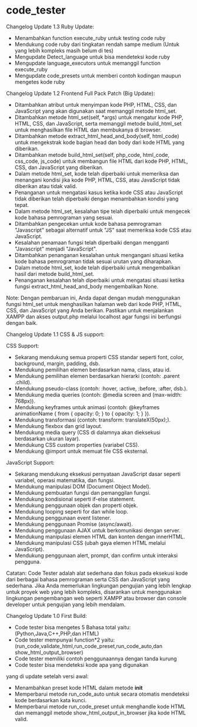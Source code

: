 # code_tester

Changelog Update 1.3 Ruby Update:
- Menambahkan function execute_ruby untuk testing code ruby
- Mendukung code ruby dari tingkatan rendah sampe medium (Untuk yang lebih kompleks masih belum di tes)
- Mengupdate Detect_language untuk bisa mendeteksi kode ruby
- Mengupdate language_executors untuk memanggil function execute_ruby
- Mengupdate code_presets untuk memberi contoh kodingan maupun mengetes kode ruby

Changelog Update 1.2 Frontend Full Pack Patch (Big Update):
- Ditambahkan atribut untuk menyimpan kode PHP, HTML, CSS, dan JavaScript yang akan digunakan saat memanggil metode html_set.
- Ditambahkan metode html_set(self, *args) untuk mengatur kode PHP, HTML, CSS, dan JavaScript, serta memanggil metode build_html_set untuk menghasilkan file HTML dan membukanya di browser.
- Ditambahkan metode extract_html_head_and_body(self, html_code) untuk mengekstrak kode bagian head dan body dari kode HTML yang diberikan.
- Ditambahkan metode build_html_set(self, php_code, html_code, css_code, js_code) untuk membangun file HTML dari kode PHP, HTML, CSS, dan JavaScript yang diberikan.
- Dalam metode html_set, kode telah diperbaiki untuk memeriksa dan menangani kondisi jika kode PHP, HTML, CSS, atau JavaScript tidak diberikan atau tidak valid.
- Penanganan untuk mengatasi kasus ketika kode CSS atau JavaScript tidak diberikan telah diperbaiki dengan menambahkan kondisi yang tepat.
- Dalam metode html_set, kesalahan tipe telah diperbaiki untuk mengecek kode bahasa pemrograman yang sesuai.
- Ditambahkan pengecekan untuk kode bahasa pemrograman "Javascript" sebagai alternatif untuk "JS" saat memeriksa kode CSS atau JavaScript.
- Kesalahan penamaan fungsi telah diperbaiki dengan mengganti "Javascript" menjadi "JavaScript".
- Ditambahkan penanganan kesalahan untuk mengangani situasi ketika kode bahasa pemrograman tidak sesuai urutan yang diharapkan.
- Dalam metode html_set, kode telah diperbaiki untuk mengembalikan hasil dari metode build_html_set.
- Penanganan kesalahan telah diperbaiki untuk mengatasi situasi ketika fungsi extract_html_head_and_body mengembalikan None.

Note: Dengan pembaruan ini, Anda dapat dengan mudah menggunakan fungsi html_set untuk menghasilkan halaman web dari kode PHP, HTML, CSS, dan JavaScript yang Anda berikan. Pastikan untuk menjalankan XAMPP dan akses output.php melalui localhost agar fungsi ini berfungsi dengan baik.
 
Changelog Update 1.1 CSS & JS support:

CSS Support:
- Sekarang mendukung semua properti CSS standar seperti font, color, background, margin, padding, dsb.
- Mendukung pemilihan elemen berdasarkan nama, class, atau id.
- Mendukung pemilihan elemen berdasarkan hierarki (contoh: .parent .child).
- Mendukung pseudo-class (contoh: :hover, :active, :before, :after, dsb.).
- Mendukung media queries (contoh: @media screen and (max-width: 768px)).
- Mendukung keyframes untuk animasi (contoh: @keyframes animationName { from { opacity: 0; } to { opacity: 1; } }).
- Mendukung transformasi (contoh: transform: translateX(50px);).
- Mendukung flexbox dan grid layout.
- Mendukung media query (CSS di dalamnya akan dieksekusi berdasarkan ukuran layar).
- Mendukung CSS custom properties (variabel CSS).
- Mendukung @import untuk memuat file CSS eksternal.

JavaScript Support:
- Sekarang mendukung eksekusi pernyataan JavaScript dasar seperti variabel, operasi matematika, dan fungsi.
- Mendukung manipulasi DOM (Document Object Model).
- Mendukung pembuatan fungsi dan pemanggilan fungsi.
- Mendukung kondisional seperti if-else statement.
- Mendukung penggunaan objek dan properti objek.
- Mendukung looping seperti for dan while loop.
- Mendukung penggunaan event listener.
- Mendukung penggunaan Promise (async/await).
- Mendukung penggunaan AJAX untuk berkomunikasi dengan server.
- Mendukung manipulasi elemen HTML dan konten dengan innerHTML.
- Mendukung manipulasi CSS (ubah gaya elemen HTML melalui JavaScript).
- Mendukung penggunaan alert, prompt, dan confirm untuk interaksi pengguna.

Catatan: Code Tester adalah alat sederhana dan fokus pada eksekusi kode dari berbagai bahasa pemrograman serta CSS dan JavaScript yang sederhana. Jika Anda memerlukan lingkungan pengujian yang lebih lengkap untuk proyek web yang lebih kompleks, disarankan untuk menggunakan lingkungan pengembangan web seperti XAMPP atau browser dan console developer untuk pengujian yang lebih mendalam.


Changelog Update 1.0 First Build:
- Code tester bisa mengetes 5 Bahasa total yaitu:(Python,Java,C++,PHP,dan HTML)
- Code tester mempunyai function*2 yaitu: (run_code,validate_html,run_code_preset,run_code_auto,dan show_html_output_browser)
- Code tester memiliki contoh penggunaannya dengan tanda kurung
- Code tester bisa mendeteksi kode apa yang digunakan

yang di update setelah versi awal:
- Menambahkan preset kode HTML dalam metode __init__
- Memperbarui metode run_code_auto untuk secara otomatis mendeteksi kode berdasarkan kata kunci.
- Memperbarui metode run_code_preset untuk menghandle kode HTML dan memanggil metode show_html_output_in_browser jika kode HTML valid.
